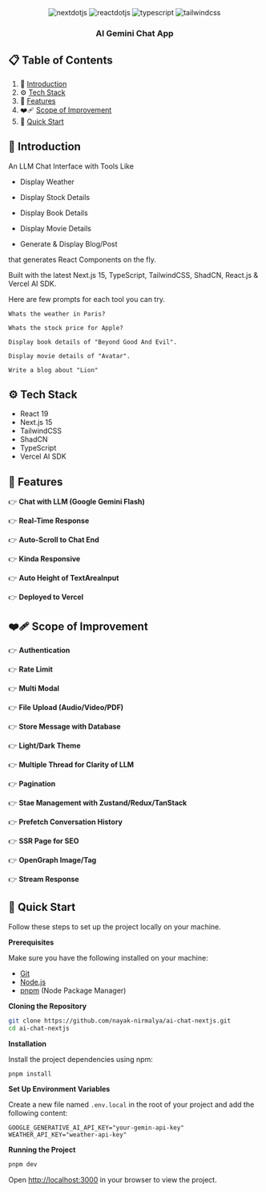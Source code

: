 <div align="center">
  <div>
    <img src="https://img.shields.io/badge/-Next_JS-black?style=for-the-badge&logoColor=white&logo=nextdotjs&color=000000" alt="nextdotjs" />
    <img src="https://img.shields.io/badge/-ReactJs-61DAFB?logo=react&logoColor=white&style=for-the-badge" alt="reactdotjs" />
    <img src="https://img.shields.io/badge/-TypeScript-black?style=for-the-badge&logoColor=white&logo=typescript&color=3178C6" alt="typescript" />
    <img src="https://img.shields.io/badge/-Tailwind_CSS-black?style=for-the-badge&logoColor=white&logo=tailwindcss&color=06B6D4" alt="tailwindcss" />
  </div>

<h3 align="center">AI Gemini Chat App</h3>
</div>

## 📋 <a name="table">Table of Contents</a>

1. 🤖 [Introduction](#introduction)
2. ⚙️ [Tech Stack](#tech-stack)
3. 🔋 [Features](#features)
4. ❤️‍🩹 [Scope of Improvement](#improvements)
5. 🤸 [Quick Start](#quick-start)

## <a name="introduction">🤖 Introduction</a>

An LLM Chat Interface with Tools Like

- Display Weather

- Display Stock Details

- Display Book Details

- Display Movie Details

- Generate & Display Blog/Post

that generates React Components on the fly.

Built with the latest Next.js 15, TypeScript, TailwindCSS, ShadCN, React.js & Vercel AI SDK.

Here are few prompts for each tool you can try.

`Whats the weather in Paris?`

`Whats the stock price for Apple?`

`Display book details of "Beyond Good And Evil".`

`Display movie details of "Avatar".`

`Write a blog about "Lion"`

## <a name="tech-stack">⚙️ Tech Stack</a>

- React 19
- Next.js 15
- TailwindCSS
- ShadCN
- TypeScript
- Vercel AI SDK

## <a name="features">🔋 Features</a>

👉 **Chat with LLM (Google Gemini Flash)**

👉 **Real-Time Response**

👉 **Auto-Scroll to Chat End**

👉 **Kinda Responsive**

👉 **Auto Height of TextAreaInput**

👉 **Deployed to Vercel**

## <a name="improvements">❤️‍🩹 Scope of Improvement</a>

👉 **Authentication**

👉 **Rate Limit**

👉 **Multi Modal**

👉 **File Upload (Audio/Video/PDF)**

👉 **Store Message with Database**

👉 **Light/Dark Theme**

👉 **Multiple Thread for Clarity of LLM**

👉 **Pagination**

👉 **Stae Management with Zustand/Redux/TanStack**

👉 **Prefetch Conversation History**

👉 **SSR Page for SEO**

👉 **OpenGraph Image/Tag**

👉 **Stream Response**

## <a name="quick-start">🤸 Quick Start</a>

Follow these steps to set up the project locally on your machine.

**Prerequisites**

Make sure you have the following installed on your machine:

- [Git](https://git-scm.com/)
- [Node.js](https://nodejs.org/en)
- [pnpm](https://www.pnpm.io/) (Node Package Manager)

**Cloning the Repository**

```bash
git clone https://github.com/nayak-nirmalya/ai-chat-nextjs.git
cd ai-chat-nextjs
```

**Installation**

Install the project dependencies using npm:

```bash
pnpm install
```

**Set Up Environment Variables**

Create a new file named `.env.local` in the root of your project and add the following content:

```env
GOOGLE_GENERATIVE_AI_API_KEY="your-gemin-api-key"
WEATHER_API_KEY="weather-api-key"
```

**Running the Project**

```bash
pnpm dev
```

Open [http://localhost:3000](http://localhost:3000) in your browser to view the project.

#
